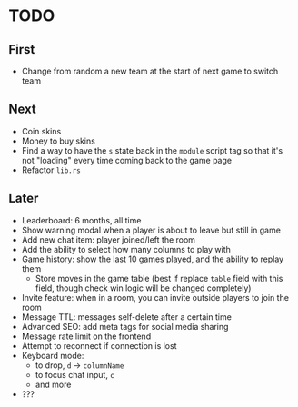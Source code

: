 # TODO

## First

- Change from random a new team at the start of next game to switch team

## Next

- Coin skins
- Money to buy skins
- Find a way to have the `s` state back in the `module` script tag so that it's not "loading" every time coming back to the game page
- Refactor `lib.rs`

## Later

- Leaderboard: 6 months, all time
- Show warning modal when a player is about to leave but still in game
- Add new chat item: player joined/left the room
- Add the ability to select how many columns to play with
- Game history: show the last 10 games played, and the ability to replay them
  - Store moves in the game table (best if replace `table` field with this field, though check win logic will be changed completely)
- Invite feature: when in a room, you can invite outside players to join the room
- Message TTL: messages self-delete after a certain time
- Advanced SEO: add meta tags for social media sharing
- Message rate limit on the frontend
- Attempt to reconnect if connection is lost
- Keyboard mode:
  - to drop, `d` -> `columnName`
  - to focus chat input, `c`
  - and more
- ???
